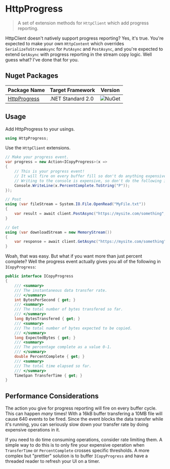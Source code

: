 # HttpProgress
>A set of extension methods for `HttpClient` which add progress reporting.

HttpClient doesn't natively support progress reporting? Yes, it's true. You're expected to make your own `HttpContent` which overrides `SerializeToStreamAsync` for `PutAsync` and `PostAsync`, and you're expected to extend `GetAsync` with progress reporting in the stream copy logic. Well guess what? I've done that for you. 

## Nuget Packages

Package Name | Target Framework | Version
---|---|---
[HttpProgress](https://www.nuget.org/packages/bloomtom.HttpProgress) | .NET Standard 2.0 | ![NuGet](https://img.shields.io/nuget/v/bloomtom.HttpProgress.svg)


## Usage
Add HttpProgress to your usings.
```csharp
using HttpProgress;
```
Use the `HttpClient` extensions.
```csharp
// Make your progress event.
var progress = new Action<ICopyProgress>(x =>
{
    // This is your progress event!
    // It will fire on every buffer fill so don't do anything expensive.
    // Writing to the console is expensive, so don't do the following in practice...
    Console.WriteLine(x.PercentComplete.ToString("P"));
});

// Post
using (var fileStream = System.IO.File.OpenRead("MyFile.txt"))
{
    var result = await client.PostAsync("https://mysite.com/something", fileStream, progress);
}

// Get
using (var downloadStream = new MemoryStream())
{
    var response = await client.GetAsync("https://mysite.com/something", downloadStream, progress);
}
```
Woah, that was easy. But what if you want more than just percent complete? Well the progress event actually gives you all of the following in `ICopyProgress`:
```csharp
public interface ICopyProgress
{
	/// <summary>
	/// The instantaneous data transfer rate.
	/// </summary>
	int BytesPerSecond { get; }
	/// <summary>
	/// The total number of bytes transfered so far.
	/// </summary>
	long BytesTransfered { get; }
	/// <summary>
	/// The total number of bytes expected to be copied.
	/// </summary>
	long ExpectedBytes { get; }
	/// <summary>
	/// The percentage complete as a value 0-1.
	/// </summary>
	double PercentComplete { get; }
	/// <summary>
	/// The total time elapsed so far.
	/// </summary>
	TimeSpan TransferTime { get; }
}
```

## Performance Considerations

The action you give for progress reporting will fire on every buffer cycle. This can happen _many_ times! With a 16kB buffer transfering a 10MB file will cause 640 events to be fired. Since the event blocks the data transfer while it's running, you can seriously slow down your transfer rate by doing expensive operations in it.

If you need to do time consuming operations, consider rate limiting them. A simple way to do this is to only fire your expensive operation when `TransferTime` or `PercentComplete` crosses specific thresholds. A more complex but "prettier" solution is to buffer `ICopyProgress` and have a threaded reader to refresh your UI on a timer.